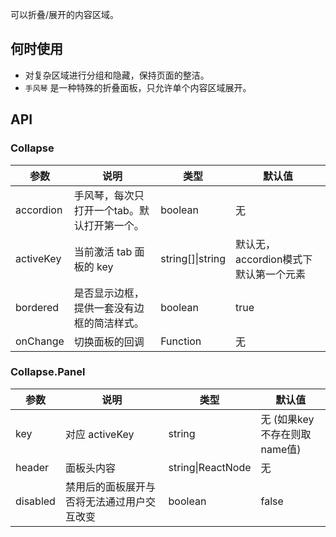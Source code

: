 
可以折叠/展开的内容区域。

## 何时使用

- 对复杂区域进行分组和隐藏，保持页面的整洁。
- `手风琴` 是一种特殊的折叠面板，只允许单个内容区域展开。

## API

### Collapse

| 参数             | 说明                                         | 类型     | 默认值                          |
|------------------|----------------------------------------------|----------|---------------------------------|
| accordion        | 手风琴，每次只打开一个tab。默认打开第一个。 | boolean   | 无 |
| activeKey        | 当前激活 tab 面板的 key| string[]&#124;string   | 默认无，accordion模式下默认第一个元素|
| bordered        | 是否显示边框，提供一套没有边框的简洁样式。 |  boolean  | true |
| onChange         | 切换面板的回调                               | Function | 无  |

### Collapse.Panel

| 参数 | 说明             | 类型                    | 默认值 |
|------|------------------|-------------------------|--------|
| key  | 对应 activeKey   | string                  | 无 (如果key不存在则取name值)   |
| header | 面板头内容 | string&#124;ReactNode | 无     |
| disabled | 禁用后的面板展开与否将无法通过用户交互改变 | boolean | false |
